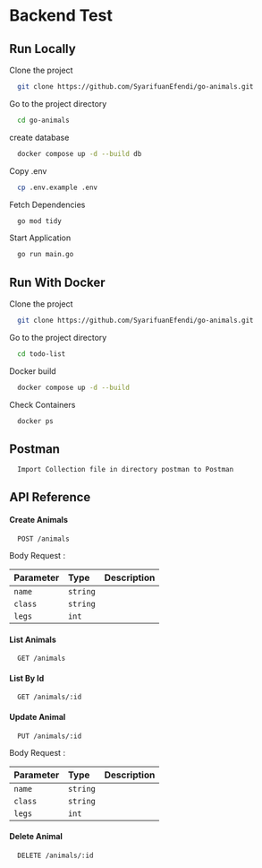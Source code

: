 
# Backend Test




## Run Locally

Clone the project

```bash
  git clone https://github.com/SyarifuanEfendi/go-animals.git
```

Go to the project directory

```bash
  cd go-animals
```

create database

```bash
  docker compose up -d --build db
```

Copy .env

```bash
  cp .env.example .env
```

Fetch Dependencies

```bash
  go mod tidy
```

Start Application

```bash
  go run main.go
```


## Run With Docker

Clone the project

```bash
  git clone https://github.com/SyarifuanEfendi/go-animals.git
```

Go to the project directory

```bash
  cd todo-list
```

Docker build

```bash
  docker compose up -d --build
```

Check Containers

```bash
  docker ps
```

## Postman

```
  Import Collection file in directory postman to Postman
```

## API Reference

#### Create Animals

```http
  POST /animals
```

Body Request :

| Parameter | Type     | Description                |
| :-------- | :------- | :------------------------- |
| `name` | `string` |  |
| `class` | `string` |  |
| `legs` | `int` |  |

#### List Animals

```http
  GET /animals
```

#### List By Id

```http
  GET /animals/:id
```
#### Update Animal

```http
  PUT /animals/:id
```
Body Request :

| Parameter | Type     | Description                       |
| :-------- | :------- | :-------------------------------- |
| `name`      | `string` | |
| `class`      | `string` |  |
| `legs`      | `int` |  |

#### Delete Animal

```http
  DELETE /animals/:id
```